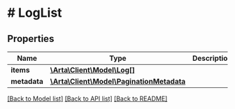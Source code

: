 # # LogList

## Properties

Name | Type | Description | Notes
------------ | ------------- | ------------- | -------------
**items** | [**\Arta\Client\Model\Log[]**](Log.md) |  | [optional]
**metadata** | [**\Arta\Client\Model\PaginationMetadata**](PaginationMetadata.md) |  | [optional]

[[Back to Model list]](../../README.md#models) [[Back to API list]](../../README.md#endpoints) [[Back to README]](../../README.md)
